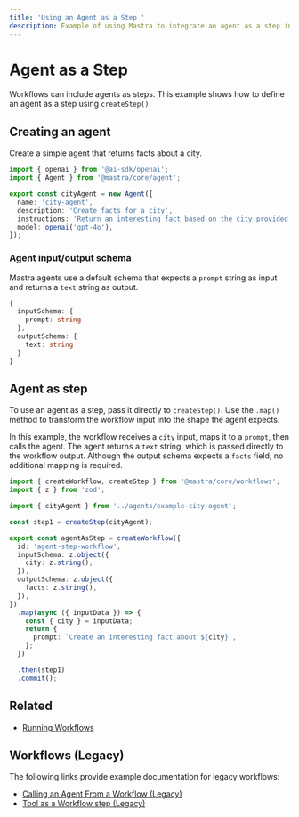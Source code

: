 ```yaml
---
title: 'Using an Agent as a Step '
description: Example of using Mastra to integrate an agent as a step in a workflow.
---
```


# Agent as a Step

Workflows can include agents as steps. This example shows how to define an agent as a step using `createStep()`.

## Creating an agent

Create a simple agent that returns facts about a city.

```typescript filename="src/mastra/agents/example-city-agent.ts" showLineNumbers copy
import { openai } from '@ai-sdk/openai';
import { Agent } from '@mastra/core/agent';

export const cityAgent = new Agent({
  name: 'city-agent',
  description: 'Create facts for a city',
  instructions: 'Return an interesting fact based on the city provided',
  model: openai('gpt-4o'),
});
```

### Agent input/output schema

Mastra agents use a default schema that expects a `prompt` string as input and returns a `text` string as output.

```typescript
{
  inputSchema: {
    prompt: string
  },
  outputSchema: {
    text: string
  }
}
```

## Agent as step

To use an agent as a step, pass it directly to `createStep()`. Use the `.map()` method to transform the workflow input into the shape the agent expects.

In this example, the workflow receives a `city` input, maps it to a `prompt`, then calls the agent. The agent returns a `text` string, which is passed directly to the workflow output. Although the output schema expects a `facts` field, no additional mapping is required.

```typescript filename="src/mastra/workflows/example-agent-step.ts" showLineNumbers copy
import { createWorkflow, createStep } from '@mastra/core/workflows';
import { z } from 'zod';

import { cityAgent } from '../agents/example-city-agent';

const step1 = createStep(cityAgent);

export const agentAsStep = createWorkflow({
  id: 'agent-step-workflow',
  inputSchema: z.object({
    city: z.string(),
  }),
  outputSchema: z.object({
    facts: z.string(),
  }),
})
  .map(async ({ inputData }) => {
    const { city } = inputData;
    return {
      prompt: `Create an interesting fact about ${city}`,
    };
  })

  .then(step1)
  .commit();
```

## Related

- [Running Workflows](./running-workflows)

## Workflows (Legacy)

The following links provide example documentation for legacy workflows:

- [Calling an Agent From a Workflow (Legacy)](/examples/workflows_legacy/calling-agent)
- [Tool as a Workflow step (Legacy)](/examples/workflows_legacy/using-a-tool-as-a-step)
